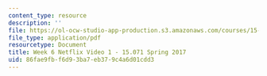 ```yaml
---
content_type: resource
description: ''
file: https://ol-ocw-studio-app-production.s3.amazonaws.com/courses/15-071-the-analytics-edge-spring-2017/86fae9fbf6d93ba7eb379c4a6d01cdd3_MIT15_071S17_Unit6_Netflix.pdf
file_type: application/pdf
resourcetype: Document
title: Week 6 Netflix Video 1 - 15.071 Spring 2017
uid: 86fae9fb-f6d9-3ba7-eb37-9c4a6d01cdd3
---
```

